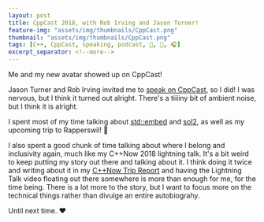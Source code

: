 ```yaml
---
layout: post
title: CppCast 2018, with Rob Irving and Jason Turner!
feature-img: "assets/img/thumbnails/CppCast.png"
thumbnail: "assets/img/thumbnails/CppCast.png"
tags: [C++, CppCast, speaking, podcast, 🤝, 📣, 🎧]
excerpt_separator: <!--more-->
---
```


Me and my new avatar showed up on CppCast!

<!--more-->

Jason Turner and Rob Irving invited me to [speak on CppCast](http://cppcast.com/2018/05/jeanheyd-meneide/), so I did! I was nervous, but I think it turned out alright. There's a tiiiiny bit of ambient noise, but I think it is alright.

I spent most of my time talking about [std::embed](https://rawgit.com/ThePhD/embed/master/papers/P1040%20-%20embed.html) and [sol2](/portfolio/sol), as well as my upcoming trip to Rapperswil! 🎉

I also spent a good chunk of time talking about where I belong and inclusivity again, much like my C++Now 2018 lightning talk. It's a bit weird to keep putting my story out there and talking about it. I think doing it twice and writing about it in my [C++Now Trip Report](/2018/05/15/C++Now-Trip-Report.html) and having the Lightning Talk video floating out there somewhere is more than enough for me, for the time being. There is a lot more to the story, but I want to focus more on the technical things rather than divulge an entire autobiograhy.

Until next time. ♥
